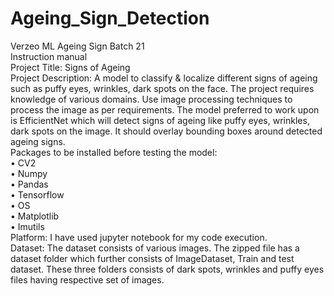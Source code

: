 # Ageing_Sign_Detection
Verzeo ML Ageing Sign Batch 21 </br>
Instruction manual </br>
Project Title: Signs of Ageing</br>
Project Description: A model to classify & localize different signs of ageing such as puffy eyes, wrinkles, dark spots on the face. The project requires knowledge of various domains. Use image processing techniques to process the image as per requirements. The model preferred to work upon is EfficientNet which will detect signs of ageing like puffy eyes, wrinkles, dark spots on the image. It should overlay bounding boxes around detected ageing signs.</br>
Packages to be installed before testing the model: </br>
•	CV2 </br>
•	Numpy </br>
•	Pandas </br>
•	Tensorflow </br>
•	OS </br>
•	Matplotlib </br>
•	Imutils </br>
Platform: I have used jupyter notebook for my code execution. </br>
Dataset: The dataset consists of various images. The zipped file has a dataset folder which further consists of ImageDataset, Train and test dataset. These three folders consists of dark spots, wrinkles and puffy eyes files having respective set of images. </br>
